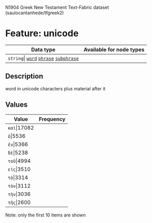 <p>N1904 Greek New Testament Text-Fabric dataset (saulocantanhede/tfgreek2)</p>

<h1>Feature: unicode</h1>

<table>
<thead>
<tr>
  <th>Data type</th>
  <th>Available for node types</th>
</tr>
</thead>
<tbody>
<tr>
  <td><code>string</code>| <A HREF="featurebynodetype.md#word"><code>word</code></A> <A HREF="featurebynodetype.md#phrase"><code>phrase</code></A> <A HREF="featurebynodetype.md#subphrase"><code>subphrase</code></A></td>
</tr>
</tbody>
</table>

<h2>Description</h2>

<p>word in unicode characters plus material after it</p>

<h2>Values</h2>

<table>
<thead>
<tr>
  <th>Value</th>
  <th>Frequency</th>
</tr>
</thead>
<tbody>
<tr>
  <td><code>καὶ</code>|17082</td>
</tr>
<tr>
  <td><code>ὁ</code>|5536</td>
</tr>
<tr>
  <td><code>ἐν</code>|5366</td>
</tr>
<tr>
  <td><code>δὲ</code>|5238</td>
</tr>
<tr>
  <td><code>τοῦ</code>|4994</td>
</tr>
<tr>
  <td><code>εἰς</code>|3510</td>
</tr>
<tr>
  <td><code>τὸ</code>|3314</td>
</tr>
<tr>
  <td><code>τὸν</code>|3112</td>
</tr>
<tr>
  <td><code>τὴν</code>|3036</td>
</tr>
<tr>
  <td><code>τῆς</code>|2600</td>
</tr>
</tbody>
</table>

<p>Note: only the first 10 items are shown</p>
